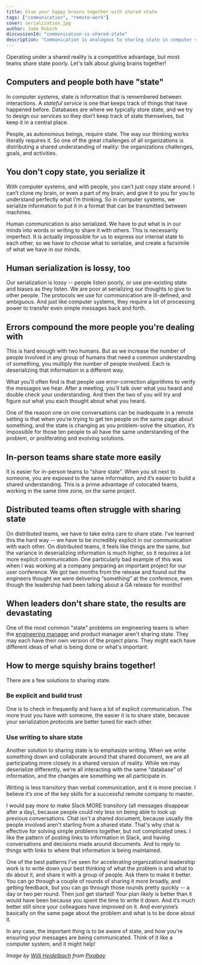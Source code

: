 ```yaml
---
title: Glue your happy brains together with shared state
tags: ["communication", "remote-work"]
cover: serialization.jpg
author: Jade Rubick
discussionId: "communication-is-shared-state"
description: "Communication is analogous to sharing state in computer systems. Describes how the same principles apply between both."
---
```


Operating under a shared reality is a competitive advantage, but most teams share state poorly. Let's talk about gluing brains together!

<re-img src="serialization.jpg"></re-img>

## Computers and people both have "state"

In computer systems, state is information that is remembered between interactions. A _stateful service_ is one that keeps track of things that have happened before. Databases are where we typically store state, and we try to design our services so they don’t keep track of state themselves, but keep it in a central place. 

People, as autonomous beings, require state. The way our thinking works literally requires it. So one of the great challenges of all organizations is distributing a shared understanding of reality: the organizations challenges, goals, and activities. 

## You don't copy state, you serialize it

With computer systems, and with people, you can’t just copy state around. I can’t clone my brain, or even a part of my brain, and give it to you for you to understand perfectly what I’m thinking. So in computer systems, we serialize information to put it in a format that can be transmitted between machines.

Human communication is also serialized. We have to put what is in our minds into words or writing to share it with others. This is necessarily imperfect. It is actually impossible for us to express our internal state to each other, so we have to choose what to serialize, and create a facsimile of what we have in our minds. 

## Human serialization is lossy, too

Our serialization is lossy -- people listen poorly, or use pre-existing state and biases as they listen. We are poor at serializing our thoughts to give to other people. The protocols we use for communication are ill-defined, and ambiguous. And just like computer systems, they require a lot of processing power to transfer even simple messages back and forth.

## Errors compound the more people you're dealing with

This is hard enough with two humans. But as we increase the number of people involved in any group of humans that need a common understanding of something, you multiply the number of people involved. Each is deserializing that information in a different way.

What you’ll often find is that people use error-correction algorithms to verify the messages we hear. After a meeting, you’ll talk over what you heard and double check your understanding. And then the two of you will try and figure out what you each thought about what you heard.

One of the reason one on one conversations can be inadequate in a remote setting is that when you’re trying to get ten people on the same page about something, and the state is changing as you problem-solve the situation, it’s impossible for those ten people to all have the same understanding of the problem, or proliferating and evolving solutions. 

## In-person teams share state more easily

It is easier for in-person teams to “share state”. When you sit next to someone, you are exposed to the same information, and it’s easier to build a shared understanding. This is a prime advantage of colocated teams, working in the same time zone, on the same project. 

## Distributed teams often struggle with sharing state

On distributed teams, we have to take extra care to share state. I’ve learned this the hard way -- we have to be incredibly explicit in our communication with each other. On distributed teams, it feels like things are the same, but the variance in deserializing information is much higher, so it requires a lot more explicit communication. One particularly bad example of this was when I was working at a company preparing an important project for our user conference. We got two months from the release and found out the engineers thought we were delivering “something” at the conference, even though the leadership had been talking about a GA release for months!

## When leaders don't share state, the results are devastating

One of the most common "state" problems on engineering teams is when the [engineering manager](/engineering-manager-vs-tech-lead/) and product manager aren't sharing state. They may each have their own version of the project plans. They might each have different ideas of what is being done or what's important. 

## How to merge squishy brains together!

There are a few solutions to sharing state. 

### Be explicit and build trust

One is to check in frequently and have a lot of explicit communication. The more trust you have with someone, the easier it is to share state, because your serialization protocols are better tuned for each other. 

### Use writing to share state

Another solution to sharing state is to emphasize writing. When we write something down and collaborate around that shared document, we are all participating more closely in a shared version of reality. While we may deserialize differently, we’re all interacting with the same “database” of information, and the changes are something we all participate in. 

Writing is less transitory than verbal communication, and it is more precise. I believe it’s one of the key skills for a successful remote company to master. 

I would pay _more_ to make Slack MORE transitory (all messages disappear after a day), because people could rely less on being able to look up previous conversations. Chat isn't a shared document, because usually the people involved aren't starting from a shared state. That's why chat is effective for solving simple problems together, but not complicated ones. I like the pattern of posting links to information in Slack, and having conversations and decisions made around documents. And to reply to things with links to where that information is being maintained. 

One of the best patterns I’ve seen for accelerating organizational leadership work is to write down your best thinking of what the problem is and what to do about it, and share it with a group of people. Ask them to make it better. You can go through a couple of rounds of sharing it more broadly, and getting feedback, but you can go through those rounds pretty quickly -- a day or two per round. Then just get started! Your plan likely is better than it would have been because you spent the time to write it down. And it’s much better still since your colleagues have improved on it. And everyone’s basically on the same page about the problem and what is to be done about it. 

In any case, the important thing is to be aware of state, and how you're ensuring your messages are being communicated. Think of it like a computer system, and it might help!

_Image by <a href="https://pixabay.com/users/wilhei-883152/">Willi Heidelbach</a> from <a href="https://pixabay.com/">Pixabay</a>_